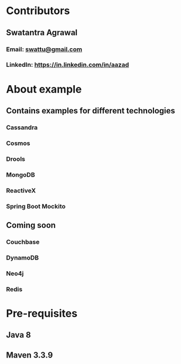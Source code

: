 # Contributors
## Swatantra Agrawal
### Email: swattu@gmail.com
### LinkedIn: https://in.linkedin.com/in/aazad

# About example
## Contains examples for different technologies
### Cassandra
### Cosmos
### Drools
### MongoDB
### ReactiveX
### Spring Boot Mockito

## Coming soon
### Couchbase
### DynamoDB
### Neo4j
### Redis


# Pre-requisites
## Java 8
## Maven 3.3.9


